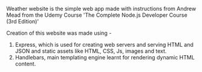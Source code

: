 Weather website is the simple web app made with instructions from Andrew Mead from the Udemy Course 'The Complete Node.js Developer Course (3rd Edition)'

Creation of this website was made using - 
1) Express, which is used for creating web servers and serving HTML and JSON and static assets like HTML, CSS, Js, images and text.
2) Handlebars, main templating engine learnt for rendering dynamic HTML content.
